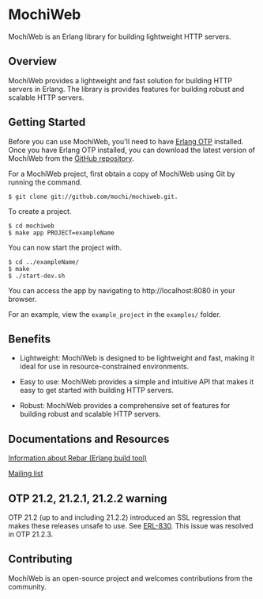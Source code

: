 # MochiWeb
MochiWeb is an Erlang library for building lightweight HTTP servers.

## Overview
MochiWeb provides a lightweight and fast solution for building HTTP servers in Erlang. The library is provides features for building robust and scalable HTTP servers.

## Getting Started
Before you can use MochiWeb, you'll need to have [Erlang OTP](https://www.erlang.org/) installed. Once you have Erlang OTP installed, you can download the latest version of MochiWeb from the [GitHub repository](https://github.com/mochi/mochiweb).

For a MochiWeb project, first obtain a copy of MochiWeb using Git by running the command.


```erlang-repl
$ git clone git://github.com/mochi/mochiweb.git.
```
To create a project.

```erlang-repl
$ cd mochiweb
$ make app PROJECT=exampleName
```

You can now start the project with.

```erlang-repl
$ cd ../exampleName/
$ make
$ ./start-dev.sh
```

You can access the app by navigating to http://localhost:8080 in your browser.

For an example, view the `example_project` in the `examples/` folder.


## Benefits
* Lightweight: MochiWeb is designed to be lightweight and fast, making it ideal for use in resource-constrained environments.

* Easy to use: MochiWeb provides a simple and intuitive API that makes it easy to get started with building HTTP servers.

* Robust: MochiWeb provides a comprehensive set of features for building robust and scalable HTTP servers.

## Documentations and Resources
[Information about Rebar (Erlang build tool)](https://github.com/erlang/rebar3)

[Mailing list](https://groups.google.com/group/mochiweb/)

## OTP 21.2, 21.2.1, 21.2.2 warning

OTP 21.2 (up to and including 21.2.2) introduced an SSL regression that
makes these releases unsafe to use. See [ERL-830](https://bugs.erlang.org/browse/ERL-830).
This issue was resolved in OTP 21.2.3.


## Contributing
MochiWeb is an open-source project and welcomes contributions from the community.
